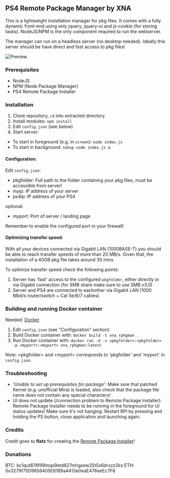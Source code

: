 ## PS4 Remote Package Manager by XNA

This is a lightweight installation manager for pkg files.
It comes with a fully dynamic front-end using only jquery, jquery-ui and js-cookie (for storing tasks).
NodeJS/NPM is the only component required to run the webserver.

The manager can run on a headless server (no desktop needed). Ideally this server should be have direct and fast access to pkg files!

![Preview](preview.png)

### Prerequisites
- NodeJS
- NPM (Node Package Manager)
- PS4 Remote Package Installer

### Installation 
1. Clone repository, `cd` into extracted directory
2. Install modules: `npm install`
3. Edit `config.json` (see below)
4. Start server:
* To start in foreground (e.g. in `screen`): `node index.js`
* To start in background: `nohup node index.js &`

#### Configuration:
Edit `config.json`:
* pkgfolder: Full path to the folder containing your pkg files, must be accessible from server!
* myip: IP address of your server
* ps4ip: IP address of your PS4

optional:
* myport: Port of server / landing page

Remember to enable the configured port in your firewall!

#### Optimizing transfer speed:
With all your devices connected via Gigabit LAN (1000BASE-T) you should be able to reach transfer speeds of more than 20 MB/s.
Given that, the installation of a 40GB pkg file takes around 30 mins.

To optimize transfer speed check the following points:
1. Server has 'fast' access to the configured `pkgfolder`, either directly or via Gigabit connection (for SMB share make sure to use SMB v3.0)
2. Server and PS4 are connected to eachother via Gigabit LAN (1000 Mbit/s router/switch + Cat 5e/6/7 cables)

### Building and running Docker container
Needed: [Docker](https://docs.docker.com/get-docker/)

1. Edit `config.json` (see "Configuration" section)
2. Build Docker container with: `docker build -t xna_rpkgman .`
3. Run Docker container with: `docker run -d -v <pkgfolder>:<pkgfolder> -p <myport>:<myport> xna_rpkgman:latest`

Note: \<pkgfolder\> and \<myport\> corresponds to 'pkgfolder' and 'myport' in `config.json`.

### Troubleshooting
* _'Unable to set up prerequisites for package'_: Make sure that patched Kernel (e.g. unofficial Mira) is loaded, also check that the package file name does not contain any special characters!
* UI does not update (/connection problem to Remote Package Installer): Remote Package Installer needs to be running in the foreground for UI status updates! Make sure it's not hanging: Restart RPI by pressing and holding the PS button, close application and launching again.

### Credits
Credit goes to **flatz** for creating the [Remote Package Installer](https://github.com/flatz/ps4_remote_pkg_installer)!

### Donations
BTC: bc1qut876f99mqs9etd827mhgxew25t5s6drxzz2ks
ETH: 0x3279f75D9656405E6189a4413e0eaE476eeEc7F8
